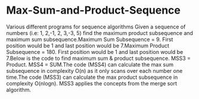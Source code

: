 # Max-Sum-and-Product-Sequence
Various different programs for sequence algorithms
Given a sequence of numbers (i.e: 1, 2,-1, 2, 3,-3, 5) find the maximum product subsequence and maximum sum subsequence.Maximum Sum Subsequence = 9. First position would be 1 and last position would be 7.Maximum Product Subsequence = 180. First position would be 1 and last position would be 7.Below is the code to find maximum sum & product subsequence. MSS3 = Product. MSS4 = SUM.The code (MSS4) can calculate the max sum subsequence in complexity O(n) as it only scans over each number one time.The code (MSS3) can calculate the max product subsequence in complexity O(nlogn). MSS3 applies the concepts from the merge sort algorithm.
